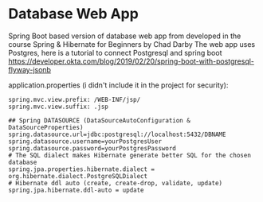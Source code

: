 # Database Web App
Spring Boot based version of database web app from developed in the course Spring &amp; Hibernate for Beginners by Chad Darby
The web app uses Postgres, here is a tutorial to connect Postgresql and spring boot https://developer.okta.com/blog/2019/02/20/spring-boot-with-postgresql-flyway-jsonb

application.properties (i didn't include it in the project for security):


```
spring.mvc.view.prefix: /WEB-INF/jsp/
spring.mvc.view.suffix: .jsp

## Spring DATASOURCE (DataSourceAutoConfiguration & DataSourceProperties)
spring.datasource.url=jdbc:postgresql://localhost:5432/DBNAME
spring.datasource.username=yourPostgresUser
spring.datasource.password=yourPostgresPassword
# The SQL dialect makes Hibernate generate better SQL for the chosen database
spring.jpa.properties.hibernate.dialect = org.hibernate.dialect.PostgreSQLDialect
# Hibernate ddl auto (create, create-drop, validate, update)
spring.jpa.hibernate.ddl-auto = update
```

